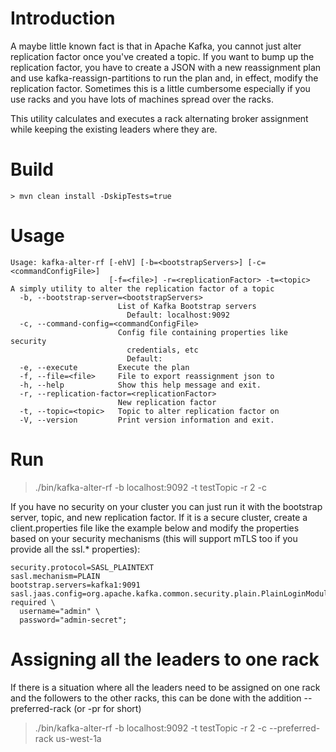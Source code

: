 # Introduction

A maybe little known fact is that in Apache Kafka, you cannot just alter replication factor once you've created a topic. If you want to bump up the replication factor, you have to create a JSON with a new reassignment plan and use kafka-reassign-partitions to run the plan and, in effect, modify the replication factor. Sometimes this is a little cumbersome especially if you use racks and you have lots of machines spread over the racks.

This utility calculates and executes a rack alternating broker assignment while keeping the existing leaders where they are.

# Build

```
> mvn clean install -DskipTests=true
``` 

# Usage

```
Usage: kafka-alter-rf [-ehV] [-b=<bootstrapServers>] [-c=<commandConfigFile>]
                      [-f=<file>] -r=<replicationFactor> -t=<topic>
A simply utility to alter the replication factor of a topic
  -b, --bootstrap-server=<bootstrapServers>
                        List of Kafka Bootstrap servers
                          Default: localhost:9092
  -c, --command-config=<commandConfigFile>
                        Config file containing properties like security
                          credentials, etc
                          Default:
  -e, --execute         Execute the plan
  -f, --file=<file>     File to export reassignment json to
  -h, --help            Show this help message and exit.
  -r, --replication-factor=<replicationFactor>
                        New replication factor
  -t, --topic=<topic>   Topic to alter replication factor on
  -V, --version         Print version information and exit.
```


# Run
> ./bin/kafka-alter-rf -b localhost:9092 -t testTopic -r 2 -c <client config file>

If you have no security on your cluster you can just run it with the bootstrap server, topic, and new replication factor. If it is a secure cluster, create a client.properties file like the example below and modify the properties based on your security mechanisms (this will support mTLS too if you provide all the ssl.* properties):

```
security.protocol=SASL_PLAINTEXT
sasl.mechanism=PLAIN
bootstrap.servers=kafka1:9091
sasl.jaas.config=org.apache.kafka.common.security.plain.PlainLoginModule required \
  username="admin" \
  password="admin-secret";
```
# Assigning all the leaders to one rack

If there is a situation where all the leaders need to be assigned on one rack and the followers to the other racks, this can be done with the addition --preferred-rack (or -pr for short)

> ./bin/kafka-alter-rf -b localhost:9092 -t testTopic -r 2 -c <client config file> --preferred-rack us-west-1a



